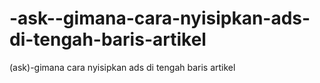 # -ask--gimana-cara-nyisipkan-ads-di-tengah-baris-artikel
(ask)-gimana cara nyisipkan ads di tengah baris artikel
